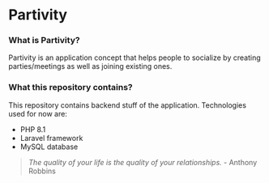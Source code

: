 # Partivity
### What is Partivity?

Partivity is an application concept that helps people to socialize by creating
parties/meetings as well as joining existing ones.

### What this repository contains?

This repository contains backend stuff of the application. Technologies used for now are:
- PHP 8.1
- Laravel framework
- MySQL database

> *The quality of your life is the quality of your relationships.* - Anthony Robbins
